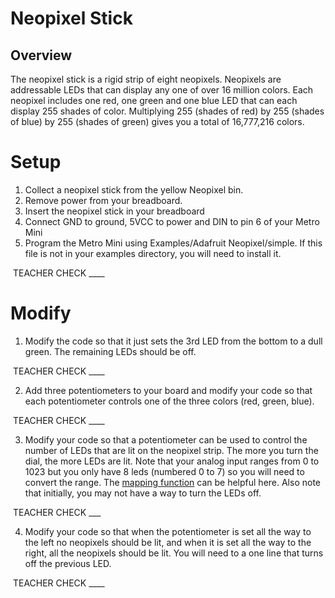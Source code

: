 # Neopixel Stick

## Overview

The neopixel stick is a rigid strip of eight neopixels. Neopixels are addressable LEDs that can display any one of over 16 million colors. Each neopixel includes one red, one green and one blue LED that can each display 255 shades of color. Multiplying 255 (shades of red) by 255 (shades of blue) by 255 (shades of green) gives you a total of 16,777,216 colors.

# Setup

1.  Collect a neopixel stick from the yellow Neopixel bin.
2.  Remove power from your breadboard.
3.  Insert the neopixel stick in your breadboard
4.  Connect GND to ground, 5VCC to power and DIN to pin 6 of your Metro Mini
5.  Program the Metro Mini using Examples/Adafruit Neopixel/simple. If this file is not in your examples directory, you will need to install it.

 TEACHER CHECK \_\_\_\_

# Modify

1.  Modify the code so that it just sets the 3rd LED from the bottom to a dull green. The remaining LEDs should be off.

 TEACHER CHECK \_\_\_\_

2.  Add three potentiometers to your board and modify your code so that each potentiometer controls one of the three colors (red, green, blue).

 TEACHER CHECK \_\_\_\_

3.  Modify your code so that a potentiometer can be used to control the number of LEDs that are lit on the neopixel strip. The more you turn the dial, the more LEDs are lit. Note that your analog input ranges from 0 to 1023 but you only have 8 leds (numbered 0 to 7) so you will need to convert the range. The [mapping function](https://www.google.com/url?q=https://docs.google.com/document/d/1BmZbXzxnD2j17QToSZ9jeZmnP7burwfksfQq2v4zu-Y/edit%23heading%3Dh.w4r79820c3cs&sa=D&ust=1587613173999000) can be helpful here. Also note that initially, you may not have a way to turn the LEDs off.

 TEACHER CHECK \_\_\_

4.  Modify your code so that when the potentiometer is set all the way to the left no neopixels should be lit, and when it is set all the way to the right, all the neopixels should be lit. You will need to a one line that turns off the previous LED.

 TEACHER CHECK \_\_\_\_
